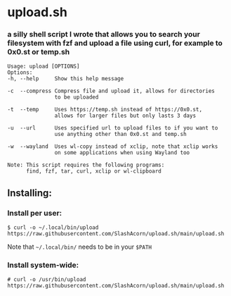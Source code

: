 # upload.sh
### a silly shell script I wrote that allows you to search your filesystem with fzf and upload a file using curl, for example to 0x0.st or temp.sh
```
Usage: upload [OPTIONS]
Options:
-h, --help     Show this help message

-c  --compress Compress file and upload it, allows for directories
               to be uploaded

-t  --temp     Uses https://temp.sh instead of https://0x0.st,
               allows for larger files but only lasts 3 days

-u  --url      Uses specified url to upload files to if you want to
               use anything other than 0x0.st and temp.sh

-w  --wayland  Uses wl-copy instead of xclip, note that xclip works
               on some applications when using Wayland too

Note: This script requires the following programs:
      find, fzf, tar, curl, xclip or wl-clipboard
```

## Installing:
### Install per user:
    $ curl -o ~/.local/bin/upload https://raw.githubusercontent.com/SlashAcorn/upload.sh/main/upload.sh
Note that `~/.local/bin/` needs to be in your `$PATH`
### Install system-wide:
    # curl -o /usr/bin/upload https://raw.githubusercontent.com/SlashAcorn/upload.sh/main/upload.sh
